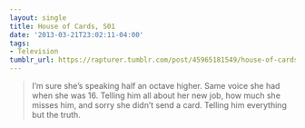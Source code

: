 ```yaml
---
layout: single
title: House of Cards, S01
date: '2013-03-21T23:02:11-04:00'
tags:
- Television
tumblr_url: https://rapturer.tumblr.com/post/45965181549/house-of-cards-s01
---
```

> I’m sure she’s speaking half an octave higher. Same voice she had when she was 16. Telling him all about her new job, how much she misses him, and sorry she didn’t send a card. Telling him everything but the truth.


